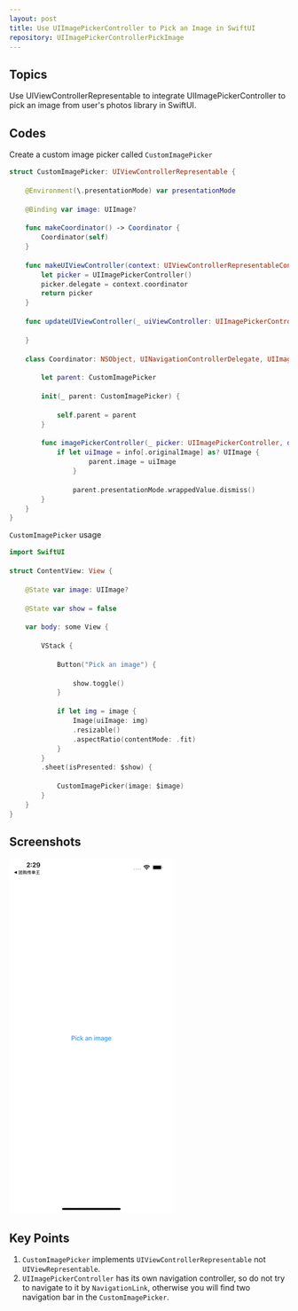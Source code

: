 ```yaml
---
layout: post
title: Use UIImagePickerController to Pick an Image in SwiftUI
repository: UIImagePickerControllerPickImage
---
```


## Topics

Use UIViewControllerRepresentable to integrate UIImagePickerController to pick an image from user's photos library in SwiftUI.

## Codes

Create a custom image picker called `CustomImagePicker`

```swift
struct CustomImagePicker: UIViewControllerRepresentable {
    
    @Environment(\.presentationMode) var presentationMode
    
    @Binding var image: UIImage?
    
    func makeCoordinator() -> Coordinator {
        Coordinator(self)
    }
    
    func makeUIViewController(context: UIViewControllerRepresentableContext<CustomImagePicker>) -> UIImagePickerController {
        let picker = UIImagePickerController()
        picker.delegate = context.coordinator
        return picker
    }
    
    func updateUIViewController(_ uiViewController: UIImagePickerController, context: UIViewControllerRepresentableContext<CustomImagePicker>) {
        
    }
    
    class Coordinator: NSObject, UINavigationControllerDelegate, UIImagePickerControllerDelegate {
        
        let parent: CustomImagePicker

        init(_ parent: CustomImagePicker) {
            
            self.parent = parent
        }
        
        func imagePickerController(_ picker: UIImagePickerController, didFinishPickingMediaWithInfo info: [UIImagePickerController.InfoKey : Any]) {
            if let uiImage = info[.originalImage] as? UIImage {
                    parent.image = uiImage
                }

                parent.presentationMode.wrappedValue.dismiss()
        }
    }
}
```

`CustomImagePicker` usage

```swift
import SwiftUI

struct ContentView: View {
    
    @State var image: UIImage?
    
    @State var show = false
    
    var body: some View {
        
        VStack {
            
            Button("Pick an image") {
                
                show.toggle()
            }
            
            if let img = image {
                Image(uiImage: img)
                .resizable()
                .aspectRatio(contentMode: .fit)
            }
        }
        .sheet(isPresented: $show) {
            
            CustomImagePicker(image: $image)
        }
    }
}
```

## Screenshots

![UIImagePickerController Pick Image](/assets/2021-04-28-uiimagepickercontroller-pick-image.gif)

## Key Points

1. `CustomImagePicker` implements `UIViewControllerRepresentable` not `UIViewRepresentable`.
1. `UIImagePickerController` has its own navigation controller, so do not try to navigate to it by `NavigationLink`, otherwise you will find two navigation bar in the `CustomImagePicker`.
